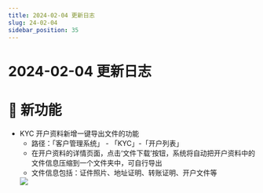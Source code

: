 ```yaml
---
title: 2024-02-04 更新日志
slug: 24-02-04
sidebar_position: 35
---
```



# 2024-02-04 更新日志

# 🎉 新功能

- KYC 开户资料新增一键导出文件的功能
    - 路径：「客户管理系统」 - 「KYC」-「开户列表」
    - 在开户资料的详情页面，点击‘文件下载’按钮，系统将自动把开户资料中的文件信息压缩到一个文件夹中，可自行导出
    - 文件信息包括：证件照片、地址证明、转账证明、开户文件等
    <img src="/assets/SB0ObN77zobm87xM2HqcJcVQn4M.png" src-width="2520" src-height="1362" align="center"/>

